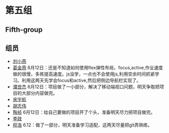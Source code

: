 # 第五组
## Fifth-group
##  组员
- [刘小燕](https://github.com/lxy123123)
- [葛金燕](https://github.com/gjy0712)
6月12日：还是不知道如何使用flex弹性布局，focus,active,作业速度做的很慢，多练提高速度。js没学，一点也不会使用js,利用空余时间抓紧学习。利用这两天先学会focus和active,然后把侧边导航栏实现了。
- [濮世杰](https://github.com/shijieTop500)
6月12日：项目做了一小部分，解决了移动端视口问题，明天争取把项目的大部分内容做完。
- [宋宇航](https://github.com/594SYH)
- [胡志伟](https://github.com/Johnhu98)
- [陶祯](https://github.com/hongtaozhenchen)
6月12日：给自己要做的项目开了个头，准备明天尽力把项目做完。
- [李政](https://github.com/xzhiren)
- [程浩](https://github.com/chenghaoxmxm)
6.12：做了一部分，明天准备学习适配，这两天尽量把git弄熟练。



